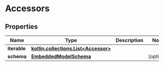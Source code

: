 
# Accessors

## Properties
Name | Type | Description | Notes
------------ | ------------- | ------------- | -------------
**iterable** | [**kotlin.collections.List&lt;Accessor&gt;**](Accessor) |  | 
**schema** | [**EmbeddedModelSchema**](EmbeddedModelSchema) |  |  [optional]



